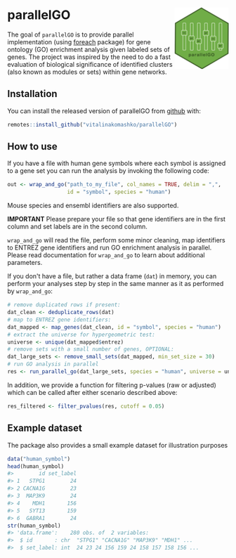 
<!-- README.md is generated from README.Rmd. Please edit that file -->
parallelGO <img src="man/figures/logo.png" align="right" height=140/>
=====================================================================

The goal of `parallelGO` is to provide parallel implementation (using [foreach](https://cran.r-project.org/web/packages/foreach/) package) for gene ontology (GO) enrichment analysis given labeled sets of genes. The project was inspired by the need to do a fast evaluation of biological significance of identified clusters (also known as modules or sets) within gene networks.

Installation
------------

You can install the released version of parallelGO from [github](https://github.com) with:

``` r
remotes::install_github("vitalinakomashko/parallelGO")
```

How to use
----------

If you have a file with human gene symbols where each symbol is assigned to a gene set you can run the analysis by invoking the following code:

``` r
out <- wrap_and_go("path_to_my_file", col_names = TRUE, delim = ",", 
                   id = "symbol", species = "human")
```

Mouse species and ensembl identifiers are also supported.

**IMPORTANT** Please prepare your file so that gene identifiers are in the first column and set labels are in the second column.

`wrap_and_go` will read the file, perform some minor cleaning, map identifiers to ENTREZ gene identifiers and run GO enrichment analysis in parallel. Please read documentation for `wrap_and_go` to learn about additional parameters.

If you don't have a file, but rather a data frame (`dat`) in memory, you can perform your analyses step by step in the same manner as it as performed by `wrap_and_go`:

``` r
# remove duplicated rows if present:
dat_clean <- deduplicate_rows(dat)
# map to ENTREZ gene identifiers:
dat_mapped <- map_genes(dat_clean, id = "symbol", species = "human")
# extract the universe for hypergeometric test:
universe <- unique(dat_mapped$entrez)
# remove sets with a small number of genes, OPTIONAL:
dat_large_sets <- remove_small_sets(dat_mapped, min_set_size = 30)
# run GO analysis in parallel
res <- run_parallel_go(dat_large_sets, species = "human", universe = universe)
```

In addition, we provide a function for filtering p-values (raw or adjusted) which can be called after either scenario described above:

``` r
res_filtered <- filter_pvalues(res, cutoff = 0.05)
```

Example dataset
---------------

The package also provides a small example dataset for illustration purposes

``` r
data("human_symbol")
head(human_symbol)
#>        id set_label
#> 1   STPG1        24
#> 2 CACNA1G        23
#> 3  MAP3K9        24
#> 4    MDH1       156
#> 5   SYT13       159
#> 6  GABRA1        24
str(human_symbol)
#> 'data.frame':    280 obs. of  2 variables:
#>  $ id       : chr  "STPG1" "CACNA1G" "MAP3K9" "MDH1" ...
#>  $ set_label: int  24 23 24 156 159 24 158 157 158 156 ...
```

